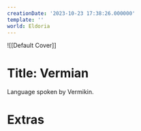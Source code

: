 ```yaml
---
creationDate: '2023-10-23 17:38:26.000000'
template: ''
world: Eldoria
---
```

![[Default Cover]]

# Title: Vermian

Language spoken by Vermikin.

# Extras

